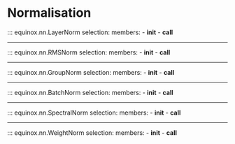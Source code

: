 # Normalisation

::: equinox.nn.LayerNorm
    selection:
        members:
            - __init__
            - __call__

---            

::: equinox.nn.RMSNorm
    selection:
        members:
            - __init__
            - __call__

---

::: equinox.nn.GroupNorm
    selection:
        members:
            - __init__
            - __call__

---

::: equinox.nn.BatchNorm
    selection:
        members:
            - __init__
            - __call__

---

::: equinox.nn.SpectralNorm
    selection:
        members:
            - __init__
            - __call__

---

::: equinox.nn.WeightNorm
    selection:
        members:
            - __init__
            - __call__